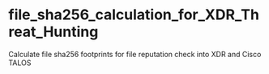 # file_sha256_calculation_for_XDR_Threat_Hunting
Calculate file sha256 footprints for file reputation check into XDR and Cisco TALOS

